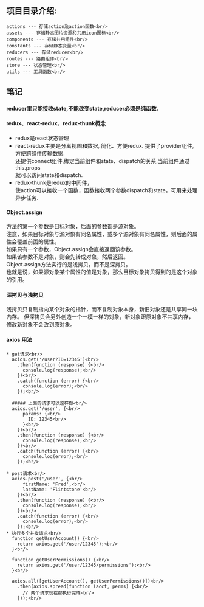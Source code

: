 ## 项目目录介绍:<br/>
```
actions --- 存储action及action函数<br/>
assets --- 存储静态图片资源和共用icon图标<br/>
components --- 存储共用组件<br/>
constants --- 存储静态变量<br/>
reducers --- 存储reducer<br/>
routes --- 路由组件<br/>
store --- 状态管理<br/>
utils --- 工具函数<br/>
```

## 笔记
#### reducer里只能接收state,不能改变state,reducer必须是纯函数.<br/>

#### redux、react-redux、redux-thunk概念
* redux是react状态管理
* react-redux主要是分离视图和数据, 简化、方便redux. 提供了provider组件,方便跨组件传输数据.<br/>
             还提供connect组件,绑定当前组件和state、dispatch的关系,当前组件通过this.props<br/>
             就可以访问state和dispatch.
* redux-thunk是redux的中间件，<br/>
             使action可以接收一个函数，函数接收两个参数dispatch和state，可用来处理异步任务.

#### Object.assign
方法的第一个参数是目标对象，后面的参数都是源对象。<br/>
注意，如果目标对象与源对象有同名属性，或多个源对象有同名属性，则后面的属性会覆盖前面的属性。<br/>
如果只有一个参数，Object.assign会直接返回该参数。<br/>
如果该参数不是对象，则会先转成对象，然后返回。<br/>
Object.assign方法实行的是浅拷贝，而不是深拷贝。<br/>
也就是说，如果源对象某个属性的值是对象，那么目标对象拷贝得到的是这个对象的引用。<br/>

#### 深拷贝与浅拷贝
浅拷贝只复制指向某个对象的指针，而不复制对象本身，新旧对象还是共享同一块内存。
但深拷贝会另外创造一个一模一样的对象，新对象跟原对象不共享内存，修改新对象不会改到原对象。


#### axios 用法
```
* get请求<br/>
  axios.get('/user?ID=12345')<br/>
    .then(function (response) {<br/>
      console.log(response);<br/>
    })<br/>
    .catch(function (error) {<br/>
      console.log(error);<br/>
    });<br/>

  ##### 上面的请求可以这样做<br/>
  axios.get('/user', {<br/>
      params: {<br/>
        ID: 12345<br/>
      }<br/>
    })<br/>
    .then(function (response) {<br/>
      console.log(response);<br/>
    })<br/>
    .catch(function (error) {<br/>
      console.log(error);<br/>
    });<br/>

* post请求<br/>
  axios.post('/user', {<br/>
      firstName: 'Fred',<br/>
      lastName: 'Flintstone'<br/>
    })<br/>
    .then(function (response) {<br/>
      console.log(response);<br/>
    })<br/>
    .catch(function (error) {<br/>
      console.log(error);<br/>
    });<br/>
* 执行多个并发请求<br/>
  function getUserAccount() {<br/>
    return axios.get('/user/12345');<br/>
  }<br/>

  function getUserPermissions() {<br/>
    return axios.get('/user/12345/permissions');<br/>
  }<br/>

  axios.all([getUserAccount(), getUserPermissions()])<br/>
    .then(axios.spread(function (acct, perms) {<br/>
      // 两个请求现在都执行完成<br/>
    }));<br/>
```


